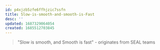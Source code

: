 ```yaml
---
id: p4xjzb5zfe6ffhjzic7ssfn
title: Slow-is-smooth-and-smooth-is-Fast
desc: ''
updated: 1687329064054
created: 1685512703845
---
```


> "Slow is smooth, and Smooth is fast" - originates from SEAL teams
